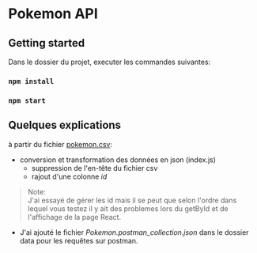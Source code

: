# Pokemon API

## Getting started

Dans le dossier du projet, executer les commandes suivantes:

### `npm install`

### `npm start`

## Quelques explications

à partir du fichier [pokemon.csv](https://gist.github.com/armgilles/194bcff35001e7eb53a2a8b441e8b2c6#file-pokemon-csv-L4):

- conversion et transformation des données en json (index.js)
  * suppression de l'en-tête du fichier csv
  * rajout d'une colonne _id_

> Note:   
> J'ai essayé de gérer les id mais il se peut que selon l'ordre dans lequel vous testez il y ait des problemes lors du getById et de l'affichage de la page React.

- J'ai ajouté le fichier *Pokemon.postman_collection.json* dans le dossier data pour les requêtes sur postman.
